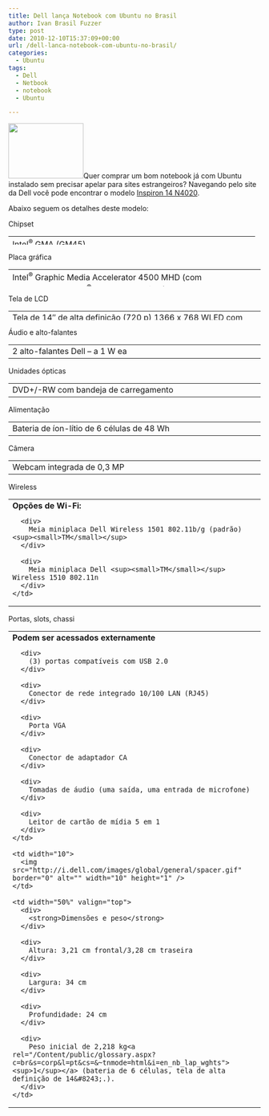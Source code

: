 ```yaml
---
title: Dell lança Notebook com Ubuntu no Brasil
author: Ivan Brasil Fuzzer
type: post
date: 2010-12-10T15:37:09+00:00
url: /dell-lanca-notebook-com-ubuntu-no-brasil/
categories:
  - Ubuntu
tags:
  - Dell
  - Netbook
  - notebook
  - Ubuntu

---
```

[<img class="alignleft size-thumbnail wp-image-1210" title="dell" src="http://www.ubuntero.com.br/wp-content/uploads/2010/12/dell-150x110.png" alt="" width="150" height="110" />][1]Quer comprar um bom notebook já com Ubuntu instalado sem precisar apelar para sites estrangeiros? Navegando pelo site da Dell você pode encontrar o modelo [Inspiron 14 N4020][1].

Abaixo seguem os detalhes deste modelo:

Chipset

<table style="height: 17px;" border="0" cellspacing="0" cellpadding="0" width="741">
  <tr>
    <td width="33%" valign="top">
      <div>
        Intel<sup>®</sup> GMA (GM45)
      </div>
    </td>
  </tr>
</table>

Placa gráfica

<table style="height: 34px;" border="0" cellspacing="0" cellpadding="0" width="741">
  <tr>
    <td width="33%" valign="top">
      <div>
        Intel<sup>®</sup> Graphic Media Accelerator 4500 MHD (com processadores Intel<sup>®</sup> Celeron e Pentium)
      </div>
      
      <div>
        Placa de vídeo integrada Intel<sup>®</sup> HD Graphic HM57 (com processador Core<sup><small>TM</small></sup> i3 )
      </div>
    </td>
  </tr>
</table>

Tela de LCD

<table style="height: 18px;" border="0" cellspacing="0" cellpadding="0" width="741">
  <tr>
    <td width="33%" valign="top">
      <div>
        Tela de 14&#8243; de alta definição (720 p) 1366 x 768 WLED com TrueLife<sup><small>TM</small></sup>
      </div>
    </td>
  </tr>
</table>

Áudio e alto-falantes

<table border="0" cellspacing="0" cellpadding="0" width="100%">
  <tr>
    <td width="33%" valign="top">
      <div>
        2 alto-falantes Dell &#8211; a 1 W ea
      </div>
    </td>
  </tr>
</table>

Unidades ópticas

<table border="0" cellspacing="0" cellpadding="0" width="100%">
  <tr>
    <td width="33%" valign="top">
      <div>
        DVD+/-RW com bandeja de carregamento
      </div>
    </td>
  </tr>
</table>

Alimentação

<table border="0" cellspacing="0" cellpadding="0" width="100%">
  <tr>
    <td width="33%" valign="top">
      <div>
        Bateria de íon-lítio de 6 células de 48 Wh
      </div>
    </td>
  </tr>
</table>

Câmera

<table border="0" cellspacing="0" cellpadding="0" width="100%">
  <tr>
    <td width="33%" valign="top">
      <div>
        Webcam integrada de 0,3 MP
      </div>
    </td>
  </tr>
</table>

Wireless

<table border="0" cellspacing="0" cellpadding="0" width="100%">
  <tr>
    <td width="33%" valign="top">
      <div>
        <strong>Opções de Wi-Fi:</strong>
      </div>
      
      <div>
        Meia miniplaca Dell Wireless 1501 802.11b/g (padrão)<sup><small>TM</small></sup>
      </div>
      
      <div>
        Meia miniplaca Dell <sup><small>TM</small></sup> Wireless 1510 802.11n
      </div>
    </td>
  </tr>
</table>

Portas, slots, chassi

<table border="0" cellspacing="0" cellpadding="0" width="100%">
  <tr>
    <td width="50%" valign="top">
      <div>
        <strong>Podem ser acessados externamente</strong>
      </div>
      
      <div>
        (3) portas compatíveis com USB 2.0
      </div>
      
      <div>
        Conector de rede integrado 10/100 LAN (RJ45)
      </div>
      
      <div>
        Porta VGA
      </div>
      
      <div>
        Conector de adaptador CA
      </div>
      
      <div>
        Tomadas de áudio (uma saída, uma entrada de microfone)
      </div>
      
      <div>
        Leitor de cartão de mídia 5 em 1
      </div>
    </td>
    
    <td width="10">
      <img src="http://i.dell.com/images/global/general/spacer.gif" border="0" alt="" width="10" height="1" />
    </td>
    
    <td width="50%" valign="top">
      <div>
        <strong>Dimensões e peso</strong>
      </div>
      
      <div>
        Altura: 3,21 cm frontal/3,28 cm traseira
      </div>
      
      <div>
        Largura: 34 cm
      </div>
      
      <div>
        Profundidade: 24 cm
      </div>
      
      <div>
        Peso inicial de 2,218 kg<a rel="/Content/public/glossary.aspx?c=br&s=corp&l=pt&cs=&~tnmode=html&i=en_nb_lap_wghts"><sup>1</sup></a> (bateria de 6 células, tela de alta definição de 14&#8243;.).
      </div>
    </td>
  </tr>
</table>

 [1]: http://links.lomadee.com/ls/bFBHNjtNNVVrS3h4cjsyMzA4MDQ5MzswOzEzNTszMzMzODk1MDs0O0JS.html?kw=notebook+ubuntu